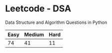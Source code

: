 # Leetcode - DSA

Data Structure and Algorithm Questions in Python

| Easy   |  Medium  | Hard |
|--------|----------|------|
|   74   |    41    |  11  |
